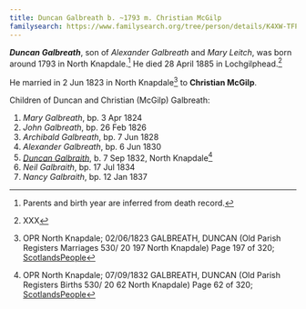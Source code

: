 ```yaml
---
title: Duncan Galbreath b. ~1793 m. Christian McGilp
familysearch: https://www.familysearch.org/tree/person/details/K4XW-TFP
---
```

***Duncan Galbreath***, son of *Alexander Galbreath* and *Mary Leitch*, was born around 1793 in North Knapdale.[^birth]  He died 28 April 1885 in Lochgilphead.[^death]

He married in 2 Jun 1823 in North Knapdale[^marriage] to **Christian McGilp**.

Children of Duncan and Christian (McGilp) Galbreath:

1. *Mary Galbreath*, bp. 3 Apr 1824
2. *John Galbreath*, bp. 26 Feb 1826
3. *Archibald Galbreath*, bp. 7 Jun 1828
4. *Alexander Galbreath*, bp. 6 Jun 1830
5. *[Duncan Galbraith](galbraith-duncan-1832-walker.md)*, b. 7 Sep 1832, North Knapdale[^duncan-birth]
6. *Neil Galbraith*, bp. 17 Jul 1834
7. *Nancy Galbraith*, bp. 12 Jan 1837

[^birth]: Parents and birth year are inferred from death record.

[^marriage]: OPR North Knapdale; 02/06/1823 GALBREATH, DUNCAN (Old Parish Registers Marriages 530/ 20 197 North Knapdale) Page 197 of 320; [ScotlandsPeople](https://www.scotlandspeople.gov.uk/view-image/nrs_opr_records/9530984?image=197)

[^death]: XXX

[^duncan-birth]: OPR North Knapdale; 07/09/1832 GALBREATH, DUNCAN (Old Parish Registers Births 530/ 20 62 North Knapdale) Page 62 of 320; [ScotlandsPeople](https://www.scotlandspeople.gov.uk/view-image/nrs_opr_records/2357402?image=62)


